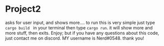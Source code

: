 # Project2
asks for user input, and shows more....
to run this is very simple
just type `cargo build ` in your terminal
then type `cargo run`. it will show more and more stuff, then exits.
Enjoy; but if you have any questions about this code, just contact me on discord. MY username is Nerd#0548. 
thank you!

